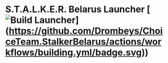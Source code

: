# S.T.A.L.K.E.R. Belarus Launcher [![Build Launcher](https://github.com/Drombeys/ChoiceTeam.StalkerBelarus/actions/workflows/building.yml/badge.svg)] (https://github.com/Drombeys/ChoiceTeam.StalkerBelarus/actions/workflows/building.yml/badge.svg))